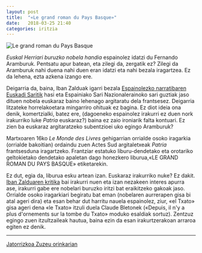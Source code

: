```yaml
---
layout: post
title:  "«Le grand roman du Pays Basque»"
date:   2018-03-25 21:40
categories: iritzia
---
```

![Le grand roman du Pays Basque](https://zuzeu.eus/wp-content/uploads/2018/03/photo_2018-03-25_20-35-59-e1522011022223-738x509.jpg)   

_Euskal Herriari buruzko nobela handia_ espainolez idatzi du Fernando Aramburuk. Pentsatu apur batean, eta zilegi da, zergatik ez? Zilegi da Aramburuk nahi duena nahi duen eran idatzi eta nahi bezala iragartzea. Ez da lehena, ezta azkena izango ere.   
    
Deigarria da, baina, Iban Zalduak igarri bezala [Espainolezko narratibaren Euskadi Saritik](http://www.euskadi.eus/euskadi-literatura-sariak/web01-a2kulsus/eu/) hasi eta Espainiako Sari Nazionalerainoko sari guztiak jaso dituen nobela euskaraz baino lehenago argitaratu dela frantsesez. Deigarria litzateke horrelakoetara mingarriro ohituak ez bagina. Ez diot ideia ona denik, komertzialki, batez ere, (dagoeneko espainolez irakurri ez duen nork irakurriko luke _Patria_ euskaraz?) baina ez zaio ironiarik falta kontuari. Ez zien ba euskaraz argitaratzeko subentzioei uko egingo Aramburuk?    
    
Martxoaren 16ko _Le Monde des Livres_ gehigarrian orrialde osoko iragarkia (orrialde bakoitian) ordaindu zuen Actes Sud argitaletxeak _Patria_ frantsesduna iragartzeko. Frantziar estatuko liburu-dendetako eta orotariko geltokietako dendetako apaletan dago honezkero liburua,«LE GRAND ROMAN DU PAYS BASQUE» etiketarekin.     
   
Ez dut, egia da, liburua esku artean izan. Euskaraz irakurriko nuke? Ez dakit. [Iban Zalduaren kritika](http://vientosur.info/spip.php?article12381) bai irakurri nuen eta izan nezakeen interes apurra ase, irakurri gabe ere nobelari buruzko iritzi bat eraikitzeko gakoak jaso. Orrialde osoko iragarkiari begiratu bat eman (nobelaren aurrerapen gisa bi atal ageri dira) eta esan behar dut harritu nauela espainolez, ziur, «el Txato» gisa ageri dena «le Txato» itzuli duela Claude Bletonek («Depuis, il n'y a plus d'ornements sur la tombe du Txato» moduko esaldiak sortuz). Zentzuz egingo zuen itzultzaileak hautua, baina ezin da esan irakurtzerakoan arraroa egiten ez denik.


***   

[Jatorrizkoa Zuzeu orinkarian](https://zuzeu.eus/kultura/le-grand-roman-du-pays-basque/)
